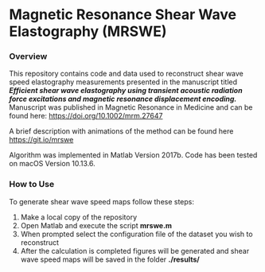 # Magnetic Resonance Shear Wave Elastography (MRSWE)

### Overview

This repository contains code and data used to reconstruct shear wave speed elastography measurements presented in the manuscript titled **_Efficient shear wave elastography using transient acoustic radiation force excitations and magnetic resonance displacement encoding._** Manuscript was published in Magnetic Resonance in Medicine and can be found here: https://doi.org/10.1002/mrm.27647 

A brief description with animations of the method can be found here https://git.io/mrswe

Algorithm was implemented in Matlab Version 2017b. Code has been tested on macOS Version 10.13.6. 

### How to Use

To generate shear wave speed maps follow these steps:
1. Make a local copy of the repository
2. Open Matlab and execute the script **mrswe.m** 
3. When prompted select the configuration file of the dataset you wish to reconstruct
4. After the calculation is completed figures will be generated and shear wave speed maps will be saved in the folder **./results/**

